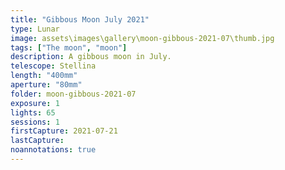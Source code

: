 ```yaml
---
title: "Gibbous Moon July 2021"
type: Lunar
image: assets\images\gallery\moon-gibbous-2021-07\thumb.jpg
tags: ["The moon", "moon"]
description: A gibbous moon in July.
telescope: Stellina
length: "400mm"
aperture: "80mm"
folder: moon-gibbous-2021-07
exposure: 1
lights: 65
sessions: 1
firstCapture: 2021-07-21
lastCapture:
noannotations: true
---
```


